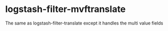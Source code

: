 # logstash-filter-mvftranslate
The same as logstash-filter-translate except it handles the multi value fields
